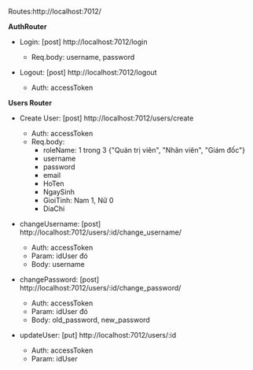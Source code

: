 Routes:http://localhost:7012/

**AuthRouter**
- Login: [post] http://localhost:7012/login
    - Req.body: username, password

- Logout: [post] http://localhost:7012/logout
  - Auth: accessToken

**Users Router**
- Create User: [post] http://localhost:7012/users/create
    - Auth: accessToken
    - Req.body: 
      + roleName: 1 trong 3 {"Quản trị viên", "Nhân viên", "Giám đốc"}
      + username
      + password
      + email
      + HoTen
      + NgaySinh
      + GioiTinh: Nam 1, Nữ 0
      + DiaChi

- changeUsername: [post] http://localhost:7012/users/:id/change_username/
    - Auth: accessToken
    - Param: idUser đó
    - Body: username
- changePassword: [post] http://localhost:7012/users/:id/change_password/
    - Auth: accessToken
    - Param: idUser đó
    - Body: old_password, new_password
- updateUser: [put] http://localhost:7012/users/:id
  - Auth: accessToken
  - Param: idUser 
